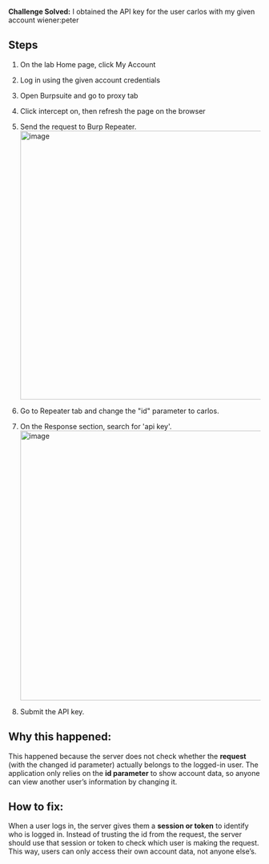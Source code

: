 **Challenge Solved:** I obtained the API key for the user carlos  with my given account wiener:peter

## Steps
1. On the lab Home page, click My Account
2. Log in using the given account credentials
3. Open Burpsuite and go to proxy tab
4. Click intercept on, then refresh the page on the browser
5. Send the request to Burp Repeater.
   <img width="609" height="537" alt="image" src="https://github.com/user-attachments/assets/8e428017-f42d-4d89-b0de-7692bd87e156" />

7. Go to Repeater tab and change the "id" parameter to carlos.
8. On the Response section, search for 'api key'.
   <img width="758" height="539" alt="image" src="https://github.com/user-attachments/assets/3519f4f2-aa79-4210-a79f-4dacfa5cad55" />

10. Submit the API key.

## Why this happened:
This happened because the server does not check whether the **request** (with the changed id parameter) actually belongs to the logged-in user.
The application only relies on the **id parameter** to show account data, so anyone can view another user’s information by changing it. 

## How to fix:
When a user logs in, the server gives them a **session or token** to identify who is logged in.
Instead of trusting the id from the request, the server should use that session or token to check which user is making the request. 
This way, users can only access their own account data, not anyone else’s. 

